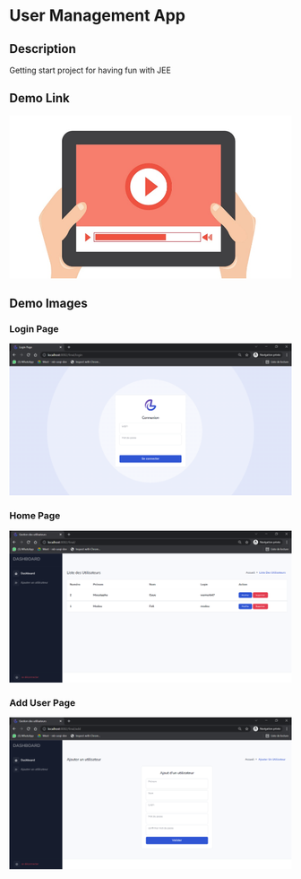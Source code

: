 # User Management App
## Description
Getting start project for having fun with JEE
## Demo Link
[![Watch the video](video.jpg)](https://drive.google.com/file/d/1CbL1yQIXXbFsY2ATfrYALA1Z2-3vA0aY/view?usp=sharing "Watch the video")

## Demo Images
### Login Page
![](login.PNG)
### Home Page
![](home.PNG)
### Add User Page
![](addUser.PNG)
